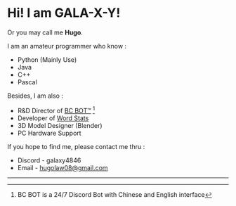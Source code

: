 # Hi! I am GALA-X-Y! 
Or you may call me **Hugo**.  

I am an amateur programmer who know :

- Python (Mainly Use)
- Java
- C++
- Pascal

Besides, I am also :
- R&D Director of [BC BOT™](https://discord.gg/nTxrYyUAQu) [^1]
- Developer of [Word Stats](https://github.com/GALA-X-Y/WordStats)
- 3D Model Designer (Blender)
- PC Hardware Support

If you hope to find me, please contact me thru :
- Discord \- galaxy4846
- Email \- hugolaw08@gmail.com

***
[^1]: BC BOT is a 24/7 Discord Bot with Chinese and English interface
<!---
GALA-X-Y/GALA-X-Y is a ✨ special ✨ repository because its `README.md` (this file) appears on your GitHub profile.
You can click the Preview link to take a look at your changes.
--->
